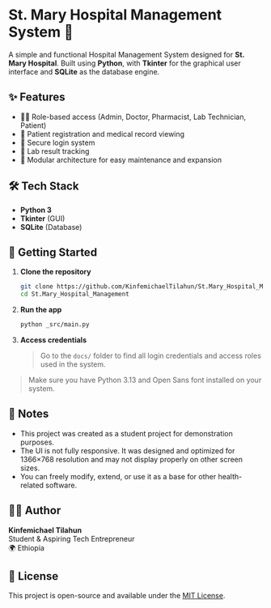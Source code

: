 
# St. Mary Hospital Management System 🏥

A simple and functional Hospital Management System designed for **St. Mary Hospital**. Built using **Python**, with **Tkinter** for the graphical user interface and **SQLite** as the database engine.

## ✨ Features

- 🧑‍⚕️ Role-based access (Admin, Doctor, Pharmacist, Lab Technician, Patient)
- 📝 Patient registration and medical record viewing
- 🔐 Secure login system
- 🧪 Lab result tracking
- 🧩 Modular architecture for easy maintenance and expansion

## 🛠️ Tech Stack

- **Python 3**
- **Tkinter** (GUI)
- **SQLite** (Database)

## 🚀 Getting Started

1. **Clone the repository**
   ```bash
   git clone https://github.com/KinfemichaelTilahun/St.Mary_Hospital_Management.git
   cd St.Mary_Hospital_Management
   ```

2. **Run the app**
   ```bash
   python _src/main.py
   ```
3. **Access credentials**
   > Go to the `docs/` folder to find all login credentials and access roles used in the system.


> Make sure you have Python 3.13 and Open Sans font installed on your system.

## 📌 Notes

- This project was created as a student project for demonstration purposes.
- The UI is not fully responsive. It was designed and optimized for 1366×768 resolution and may not display properly on other screen sizes.
- You can freely modify, extend, or use it as a base for other health-related software.

## 🧑‍💻 Author

**Kinfemichael Tilahun**  
Student & Aspiring Tech Entrepreneur  
🌍 Ethiopia

## 📄 License

This project is open-source and available under the [MIT License](LICENSE).
